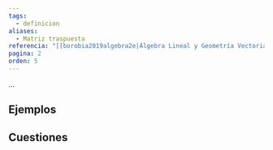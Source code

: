 ```yaml
---
tags:
  - definicion
aliases:
  - Matriz traspuesta
referencia: "[[borobia2019algebra2e|Álgebra Lineal y Geometría Vectorial (2a ed)]]"
pagina: 2
orden: 5
---
```

...

## Ejemplos

## Cuestiones
